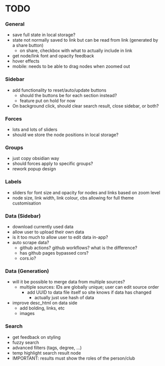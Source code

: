 # TODO

### General
- save full state in local storage?
- state not normally saved to link but can be read from link (generated by a share button)
  - on share, checkbox with what to actually include in link
- get node/link font and opacity feedback
- hover effects
- mobile: needs to be able to drag nodes when zoomed out

### Sidebar
- add functionality to reset/auto/update buttons
  - should the buttons be for each section instead?
  - feature put on hold for now
- On background click, should clear search result, close sidebar, or both?

### Forces
- lots and lots of sliders
- should we store the node positions in local storage?

### Groups
- just copy obsidian way
- should forces apply to specific groups?
- rework popup design

### Labels
- sliders for font size and opacity for nodes and links based on zoom level
- node size, link width, link colour, cbs allowing for full theme customisation

### Data (Sidebar)
- download currently used data
- allow user to upload their own data
- is it too much to allow user to edit data in-app?
- auto scrape data?
  - github actions? github workflows? what is the difference?
  - has github pages bypassed cors?
  - cors.io?

### Data (Generation)
- will it be possible to merge data from multiple sources?
  - multiple sources: IDs are globally unique; user can edit source order
    - add UUID to data file itself so site knows if data has changed
      - actually just use hash of data
- improve desc_html on data side
    - add bolding, links, etc
    - images

### Search
- get feedback on styling
- fuzzy search
- advanced filters (tags, degree, ...)
- temp highlight search result node
- IMPORTANT: results must show the roles of the person/club

